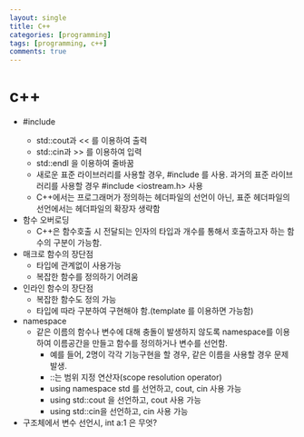 ```yaml
---
layout: single
title: C++
categories: [programming]
tags: [programming, c++]
comments: true
---
```


# c++
 * #include <iostream>
    * std::cout과 << 를 이용하여 출력
    * std::cin과 >> 를 이용하여 입력
    * std::endl 을 이용하여 줄바꿈
    * 새로운 표준 라이브러리를 사용할 경우, #include <iostream>를 사용. 과거의 표준 라이브러리를 사용할 경우 #include <iostream.h> 사용
    * C++에서는 프로그래머가 정의하는 헤더파일의 선언이 아닌, 표준 헤더파일의 선언에서는 헤더파일의 확장자 생략함
  * 함수 오버로딩
    * C++은 함수호출 시 전달되는 인자의 타입과 개수를 통해서 호출하고자 하는 함수의 구분이 가능함.
  * 매크로 함수의 장단점
    * 타입에 관계없이 사용가능
    * 복잡한 함수를 정의하기 어려움
  * 인라인 함수의 장단점
    * 복잡한 함수도 정의 가능
    * 타입에 따라 구분하여 구현해야 함.(template 를 이용하면 가능함)
  * namespace
    * 같은 이름의 함수나 변수에 대해 충돌이 발생하지 않도록 namespace를 이용하여 이름공간을 만들고 함수를 정의하거나 변수를 선언함.
      * 예를 들어, 2명이 각각 기능구현을 할 경우, 같은 이름을 사용할 경우 문제 발생.
      * ::는 범위 지정 연산자(scope resolution operator)
      * using namespace std 를 선언하고, cout, cin 사용 가능
      * using std::cout 을 선언하고, cout 사용 가능
      * using std::cin을 선언하고, cin 사용 가능
  * 구조체에서 변수 선언시, int a:1 은 무엇?
